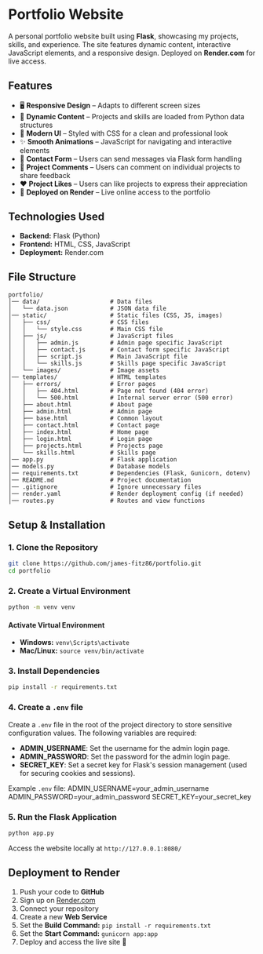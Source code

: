# Portfolio Website

A personal portfolio website built using **Flask**, showcasing my projects, skills, and experience. The site features dynamic content, interactive JavaScript elements, and a responsive design. Deployed on **Render.com** for live access.

## Features
- 🖥️ **Responsive Design** – Adapts to different screen sizes
- 🔄 **Dynamic Content** – Projects and skills are loaded from Python data structures
- 🎨 **Modern UI** – Styled with CSS for a clean and professional look
- ✨ **Smooth Animations** – JavaScript for navigating and interactive elements
- 📩 **Contact Form** – Users can send messages via Flask form handling
- 💬 **Project Comments** – Users can comment on individual projects to share feedback
- ❤️ **Project Likes** – Users can like projects to express their appreciation
- 🚀 **Deployed on Render** – Live online access to the portfolio

## Technologies Used
- **Backend:** Flask (Python)
- **Frontend:** HTML, CSS, JavaScript
- **Deployment:** Render.com

## File Structure
```plaintext
portfolio/
│── data/                    # Data files
│   └── data.json            # JSON data file
│── static/                  # Static files (CSS, JS, images)
│   ├── css/                 # CSS files
│   │   └── style.css        # Main CSS file
│   ├── js/                  # JavaScript files
│   │   ├── admin.js         # Admin page specific JavaScript
│   │   ├── contact.js       # Contact form specific JavaScript
│   │   ├── script.js        # Main JavaScript file
│   │   └── skills.js        # Skills page specific JavaScript
│   └── images/              # Image assets
│── templates/               # HTML templates
│   ├── errors/              # Error pages
│   │   ├── 404.html         # Page not found (404 error)
│   │   └── 500.html         # Internal server error (500 error)
│   ├── about.html           # About page
│   ├── admin.html           # Admin page
│   ├── base.html            # Common layout
│   ├── contact.html         # Contact page
│   ├── index.html           # Home page
│   ├── login.html           # Login page
│   ├── projects.html        # Projects page
│   └── skills.html          # Skills page
│── app.py                   # Flask application
│── models.py                # Database models
│── requirements.txt         # Dependencies (Flask, Gunicorn, dotenv)
│── README.md                # Project documentation
│── .gitignore               # Ignore unnecessary files
│── render.yaml              # Render deployment config (if needed)
│── routes.py                # Routes and view functions
```

## Setup & Installation
### 1. Clone the Repository
```bash
git clone https://github.com/james-fitz86/portfolio.git
cd portfolio
```

### 2. Create a Virtual Environment
```bash
python -m venv venv
```

#### Activate Virtual Environment
- **Windows:** `venv\Scripts\activate`
- **Mac/Linux:** `source venv/bin/activate`

### 3. Install Dependencies
```bash
pip install -r requirements.txt
```
### 4. Create a `.env` file
Create a `.env` file in the root of the project directory to store sensitive configuration values. The following variables are required:

- **ADMIN_USERNAME**: Set the username for the admin login page.
- **ADMIN_PASSWORD**: Set the password for the admin login page.
- **SECRET_KEY**: Set a secret key for Flask's session management (used for securing cookies and sessions).

Example `.env` file:
ADMIN_USERNAME=your_admin_username
ADMIN_PASSWORD=your_admin_password
SECRET_KEY=your_secret_key

### 5. Run the Flask Application
```bash
python app.py
```

Access the website locally at `http://127.0.0.1:8080/`

## Deployment to Render
1. Push your code to **GitHub**
2. Sign up on [Render.com](https://render.com/)
3. Connect your repository
4. Create a new **Web Service**
5. Set the **Build Command:** `pip install -r requirements.txt`
6. Set the **Start Command:** `gunicorn app:app`
7. Deploy and access the live site 🚀
